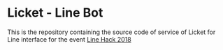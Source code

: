 # Licket - Line Bot
This is the repository containing the source code of service of Licket for Line interface for the event [Line Hack 2018](https://linehacktw.line.me/)